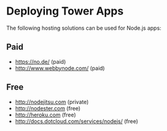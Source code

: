 # Deploying Tower Apps

The following hosting solutions can be used for Node.js apps:

## Paid

- https://no.de/ (paid)
- http://www.webbynode.com/ (paid)

## Free

- http://nodejitsu.com (private)
- http://nodester.com (free)
- http://heroku.com (free)
- http://docs.dotcloud.com/services/nodejs/ (free)